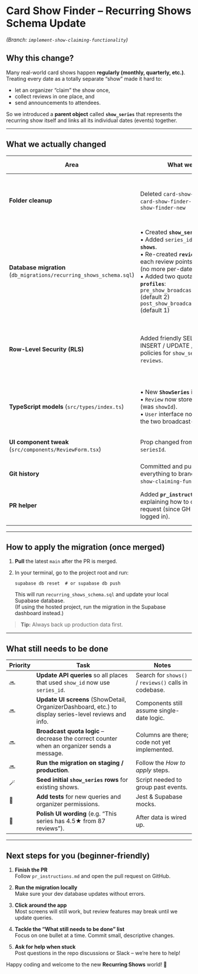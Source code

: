 # Card Show Finder – Recurring Shows Schema Update  
*(Branch: `implement-show-claiming-functionality`)*

## Why this change?
Many real-world card shows happen **regularly (monthly, quarterly, etc.)**.  
Treating every date as a totally separate “show” made it hard to:

* let an organizer “claim” the show once,
* collect reviews in one place, and
* send announcements to attendees.

So we introduced a **parent object** called **`show_series`** that represents the recurring show itself and links all its individual dates (events) together.

---

## What we actually changed

| Area | What we did | Why it matters |
|------|-------------|----------------|
| **Folder cleanup** | Deleted `card-show-finder-fix`, `card-show-finder-fixed`, `card-show-finder-new` | Removes confusion – we now work in a single project folder. |
| **Database migration** (`db_migrations/recurring_shows_schema.sql`) | • Created **`show_series`** table.<br>• Added `series_id` FK column to **`shows`**.<br>• Re-created **`reviews`** table so each review points to `series_id` (no more per-date reviews).<br>• Added two quota columns to **`profiles`**:<br>  `pre_show_broadcasts_remaining` (default 2)<br>  `post_show_broadcasts_remaining` (default 1) | Gives us the new data structure in Supabase and organizer messaging limits. |
| **Row-Level Security (RLS)** | Added friendly SELECT / INSERT / UPDATE / DELETE policies for `show_series` and `reviews`. | Keeps data secure while letting the right users modify their own content. |
| **TypeScript models** (`src/types/index.ts`) | • New **`ShowSeries`** interface.<br>• `Review` now stores `seriesId` (was `showId`).<br>• `User` interface now includes the two broadcast-quota fields. | Keeps the front-end type-safe with the new schema. |
| **UI component tweak** (`src/components/ReviewForm.tsx`) | Prop changed from `showId` → `seriesId`. | Matches the new review model. |
| **Git history** | Committed and pushed everything to branch `implement-show-claiming-functionality`. | Ready for PR & code review. |
| **PR helper** | Added **`pr_instructions.md`** explaining how to open the pull request (since GH CLI wasn’t logged in). | Makes it easy for a beginner to finish the PR. |

---

## How to apply the migration (once merged)

1. **Pull** the latest `main` after the PR is merged.
2. In your terminal, go to the project root and run:

   ```
   supabase db reset  # or supabase db push
   ```

   This will run `recurring_shows_schema.sql` and update your local Supabase database.  
   (If using the hosted project, run the migration in the Supabase dashboard instead.)

> **Tip:** Always back up production data first.

---

## What still needs to be done

| Priority | Task | Notes |
|----------|------|-------|
| 🔜 | **Update API queries** so all places that used `show_id` now use `series_id`. | Search for `shows()` / `reviews()` calls in codebase. |
| 🔜 | **Update UI screens** (ShowDetail, OrganizerDashboard, etc.) to display series-level reviews and info. | Components still assume single-date logic. |
| 🔜 | **Broadcast quota logic** – decrease the correct counter when an organizer sends a message. | Columns are there; code not yet implemented. |
| 🔜 | **Run the migration on staging / production**. | Follow the *How to apply* steps. |
| 🪄 | **Seed initial `show_series` rows** for existing shows. | Script needed to group past events. |
| 🧪 | **Add tests** for new queries and organizer permissions. | Jest & Supabase mocks. |
| 🎨 | **Polish UI wording** (e.g. “This series has 4.5★ from 87 reviews”). | After data is wired up. |

---

## Next steps for you (beginner-friendly)

1. **Finish the PR**  
   Follow `pr_instructions.md` and open the pull request on GitHub.

2. **Run the migration locally**  
   Make sure your dev database updates without errors.

3. **Click around the app**  
   Most screens will still work, but review features may break until we update queries.

4. **Tackle the “What still needs to be done” list**  
   Focus on one bullet at a time. Commit small, descriptive changes.

5. **Ask for help when stuck**  
   Post questions in the repo discussions or Slack – we’re here to help!

Happy coding and welcome to the new **Recurring Shows** world! 🚀
